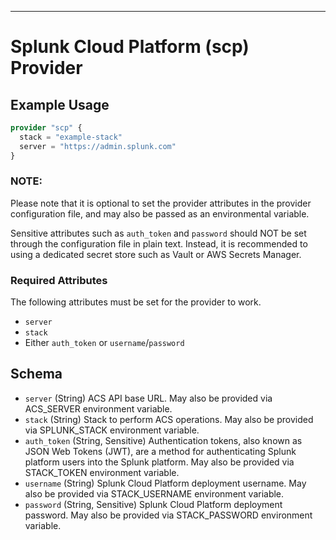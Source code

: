 ---


# Splunk Cloud Platform (scp) Provider


## Example Usage

```terraform
provider "scp" {
  stack = "example-stack"
  server = "https://admin.splunk.com"
}
```

### NOTE:
Please note that it is optional to set the provider attributes in the provider configuration file, and may also be passed as an environmental variable.

Sensitive attributes such as `auth_token` and `password` should NOT be set through the configuration file in plain text.
Instead, it is recommended to using a dedicated secret store such as Vault or AWS Secrets Manager.

### Required Attributes
The following attributes must be set for the provider to work.
- `server`
- `stack`
- Either `auth_token` or `username`/`password`

## Schema

- `server` (String) ACS API base URL. May also be provided via ACS_SERVER environment variable.
- `stack` (String) Stack to perform ACS operations. May also be provided via SPLUNK_STACK environment variable.
- `auth_token` (String, Sensitive) Authentication tokens, also known as JSON Web Tokens (JWT), are a method for authenticating Splunk platform users into the Splunk platform. May also be provided via STACK_TOKEN environment variable.
- `username` (String) Splunk Cloud Platform deployment username. May also be provided via STACK_USERNAME environment variable.
- `password` (String, Sensitive) Splunk Cloud Platform deployment password. May also be provided via STACK_PASSWORD environment variable.

